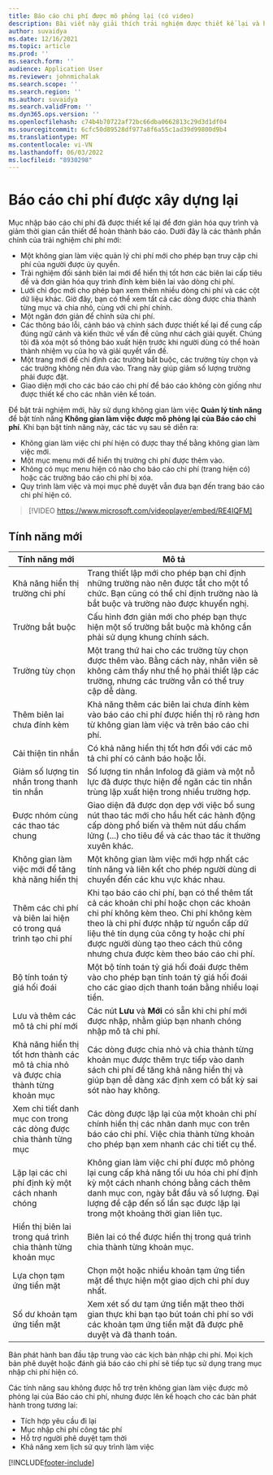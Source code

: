```yaml
---
title: Báo cáo chi phí được mô phỏng lại (có video)
description: Bài viết này giải thích trải nghiệm được thiết kế lại và hình dung lại đối với mục nhập báo cáo chi phí.
author: suvaidya
ms.date: 12/16/2021
ms.topic: article
ms.prod: ''
ms.search.form: ''
audience: Application User
ms.reviewer: johnmichalak
ms.search.scope: ''
ms.search.region: ''
ms.author: suvaidya
ms.search.validFrom: ''
ms.dyn365.ops.version: ''
ms.openlocfilehash: c74b4b70722af72bc66dba0662813c29d3d1df04
ms.sourcegitcommit: 6cfc50d89528df977a8f6a55c1ad39d99800d9b4
ms.translationtype: MT
ms.contentlocale: vi-VN
ms.lasthandoff: 06/03/2022
ms.locfileid: "8930298"
---
```

# <a name="expense-reports-reimagined"></a>Báo cáo chi phí được xây dựng lại

Mục nhập báo cáo chi phí đã được thiết kế lại để đơn giản hóa quy trình và giảm thời gian cần thiết để hoàn thành báo cáo. Dưới đây là các thành phần chính của trải nghiệm chi phí mới:

- Một không gian làm việc quản lý chi phí mới cho phép bạn truy cập chi phí của người được ủy quyền.
- Trải nghiệm đối sánh biên lai mới để hiển thị tốt hơn các biên lai cấp tiêu đề và đơn giản hóa quy trình đính kèm biên lai vào dòng chi phí.
- Lưới chỉ đọc mới cho phép bạn xem thêm nhiều dòng chi phí và các cột dữ liệu khác. Giờ đây, bạn có thể xem tất cả các dòng được chia thành từng mục và chia nhỏ, cùng với chi phí chính.
- Một ngăn đơn giản để chỉnh sửa chi phí.
- Các thông báo lỗi, cảnh báo và chính sách được thiết kế lại để cung cấp đúng ngữ cảnh và kiến thức về vấn đề cũng như cách giải quyết. Chúng tôi đã xóa một số thông báo xuất hiện trước khi người dùng có thể hoàn thành nhiệm vụ của họ và giải quyết vấn đề.
- Một trang mới để chỉ định các trường bắt buộc, các trường tùy chọn và các trường không nên đưa vào. Trang này giúp giảm số lượng trường phải được đặt.
- Giao diện mới cho các báo cáo chi phí để báo cáo không còn giống như được thiết kế cho các nhân viên kế toán.

Để bật trải nghiệm mới, hãy sử dụng không gian làm việc **Quản lý tính năng** để bật tính năng **Không gian làm việc được mô phỏng lại của Báo cáo chi phí**. Khi bạn bật tính năng này, các tác vụ sau sẽ diễn ra:

- Không gian làm việc chi phí hiện có được thay thế bằng không gian làm việc mới.
- Một mục menu mới để hiển thị trường chi phí được thêm vào.
- Không có mục menu hiện có nào cho báo cáo chi phí (trang hiện có) hoặc các trường báo cáo chi phí bị xóa.
- Quy trình làm việc và mọi mục phê duyệt vẫn đưa bạn đến trang báo cáo chi phí hiện có.

> [!VIDEO https://www.microsoft.com/videoplayer/embed/RE4IQFM]

## <a name="new-features"></a>Tính năng mới

| Tính năng mới | Mô tả |
|---|----|
| Khả năng hiển thị trường chi phí | Trang thiết lập mới cho phép bạn chỉ định những trường nào nên được tắt cho một tổ chức. Bạn cũng có thể chỉ định trường nào là bắt buộc và trường nào được khuyến nghị. |
| Trường bắt buộc | Cấu hình đơn giản mới cho phép bạn thực hiện một số trường bắt buộc mà không cần phải sử dụng khung chính sách. |
| Trường tùy chọn | Một trang thứ hai cho các trường tùy chọn được thêm vào. Bằng cách này, nhân viên sẽ không cảm thấy như thể họ phải thiết lập các trường, nhưng các trường vẫn có thể truy cập dễ dàng. |
| Thêm biên lai chưa đính kèm | Khả năng thêm các biên lai chưa đính kèm vào báo cáo chi phí được hiển thị rõ ràng hơn từ không gian làm việc và trên báo cáo chi phí. |
| Cải thiện tin nhắn | Có khả năng hiển thị tốt hơn đối với các mô tả chi phí có cảnh báo hoặc lỗi. |
| Giảm số lượng tin nhắn trong thanh tin nhắn| Số lượng tin nhắn Infolog đã giảm và một nỗ lực đã được thực hiện để ngăn các tin nhắn trùng lặp xuất hiện trong nhiều trường hợp. |
| Được nhóm cùng các thao tác chung | Giao diện đã được dọn dẹp với việc bổ sung nút thao tác mới cho hầu hết các hành động cấp dòng phổ biến và thêm nút dấu chấm lửng (...) cho tiêu đề và các thao tác ít thường xuyên khác. |
| Không gian làm việc mới để tăng khả năng hiển thị | Một không gian làm việc mới hợp nhất các tính năng và liên kết cho phép người dùng di chuyển đến các khu vực khác nhau. |
| Thêm các chi phí và biên lai hiện có trong quá trình tạo chi phí | Khi tạo báo cáo chi phí, bạn có thể thêm tất cả các khoản chi phí hoặc chọn các khoản chi phí không kèm theo. Chi phí không kèm theo là chi phí được nhập từ nguồn cấp dữ liệu thẻ tín dụng của công ty hoặc chi phí được người dùng tạo theo cách thủ công nhưng chưa được kèm theo báo cáo chi phí.|
| Bộ tính toán tỷ giá hối đoái | Một bộ tính toán tỷ giá hối đoái được thêm vào cho phép bạn tính toán tỷ giá hối đoái cho các giao dịch thanh toán bằng nhiều loại tiền. |
| Lưu và thêm các mô tả chi phí mới | Các nút **Lưu** và **Mới** có sẵn khi chi phí mới được nhập, nhằm giúp bạn nhanh chóng nhập mô tả chi phí. |
| Khả năng hiển thị tốt hơn thành các mô tả chia nhỏ và được chia thành từng khoản mục | Các dòng được chia nhỏ và chia thành từng khoản mục được thêm trực tiếp vào danh sách chi phí để tăng khả năng hiển thị và giúp bạn dễ dàng xác định xem có bất kỳ sai sót nào hay không. |
| Xem chi tiết danh mục con trong các dòng được chia thành từng mục | Các dòng được lặp lại của một khoản chi phí chính hiển thị các nhãn danh mục con trên báo cáo chi phí. Việc chia thành từng khoản cho phép bạn xem nhanh các chi tiết cụ thể.|
|Lặp lại các chi phí định kỳ một cách nhanh chóng | Không gian làm việc chi phí được mô phỏng lại cung cấp khả năng tối ưu hóa chi phí định kỳ một cách nhanh chóng bằng cách thêm danh mục con, ngày bắt đầu và số lượng. Đại lượng đề cập đến số lần sạc được lặp lại trong một khoảng thời gian liên tục. |
| Hiển thị biên lai trong quá trình chia thành từng khoản mục | Biên lai có thể được hiển thị trong quá trình chia thành từng khoản mục. |
| Lựa chọn tạm ứng tiền mặt | Chọn một hoặc nhiều khoản tạm ứng tiền mặt để thực hiện một giao dịch chi phí duy nhất. |
| Số dư khoản tạm ứng tiền mặt | Xem xét số dư tạm ứng tiền mặt theo thời gian thực khi bạn tạo bút toán chi phí so với các khoản tạm ứng tiền mặt đã được phê duyệt và đã thanh toán. |

Bản phát hành ban đầu tập trung vào các kịch bản nhập chi phí. Mọi kịch bản phê duyệt hoặc đánh giá báo cáo chi phí sẽ tiếp tục sử dụng trang mục nhập chi phí hiện có.


Các tính năng sau không được hỗ trợ trên không gian làm việc được mô phỏng lại của Báo cáo chi phí, nhưng được lên kế hoạch cho các bản phát hành trong tương lai: 

- Tích hợp yêu cầu đi lại
- Mục nhập chi phí công tác phí
- Hỗ trợ người phê duyệt tạm thời
- Khả năng xem lịch sử quy trình làm việc


[!INCLUDE[footer-include](../includes/footer-banner.md)]
